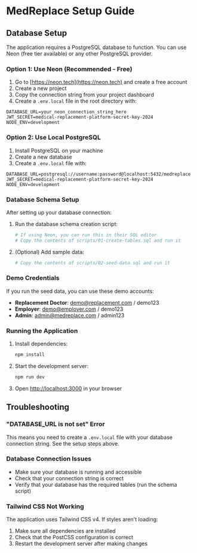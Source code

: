 # MedReplace Setup Guide

## Database Setup

The application requires a PostgreSQL database to function. You can use Neon (free tier available) or any other PostgreSQL provider.

### Option 1: Use Neon (Recommended - Free)

1. Go to [https://neon.tech](https://neon.tech) and create a free account
2. Create a new project
3. Copy the connection string from your project dashboard
4. Create a `.env.local` file in the root directory with:

```env
DATABASE_URL=your_neon_connection_string_here
JWT_SECRET=medical-replacement-platform-secret-key-2024
NODE_ENV=development
```

### Option 2: Use Local PostgreSQL

1. Install PostgreSQL on your machine
2. Create a new database
3. Create a `.env.local` file with:

```env
DATABASE_URL=postgresql://username:password@localhost:5432/medreplace
JWT_SECRET=medical-replacement-platform-secret-key-2024
NODE_ENV=development
```

### Database Schema Setup

After setting up your database connection:

1. Run the database schema creation script:
   ```bash
   # If using Neon, you can run this in their SQL editor
   # Copy the contents of scripts/01-create-tables.sql and run it
   ```

2. (Optional) Add sample data:
   ```bash
   # Copy the contents of scripts/02-seed-data.sql and run it
   ```

### Demo Credentials

If you run the seed data, you can use these demo accounts:

- **Replacement Doctor**: demo@replacement.com / demo123
- **Employer**: demo@employer.com / demo123  
- **Admin**: admin@medreplace.com / admin123

### Running the Application

1. Install dependencies:
   ```bash
   npm install
   ```

2. Start the development server:
   ```bash
   npm run dev
   ```

3. Open [http://localhost:3000](http://localhost:3000) in your browser

## Troubleshooting

### "DATABASE_URL is not set" Error

This means you need to create a `.env.local` file with your database connection string. See the setup steps above.

### Database Connection Issues

- Make sure your database is running and accessible
- Check that your connection string is correct
- Verify that your database has the required tables (run the schema script)

### Tailwind CSS Not Working

The application uses Tailwind CSS v4. If styles aren't loading:

1. Make sure all dependencies are installed
2. Check that the PostCSS configuration is correct
3. Restart the development server after making changes
